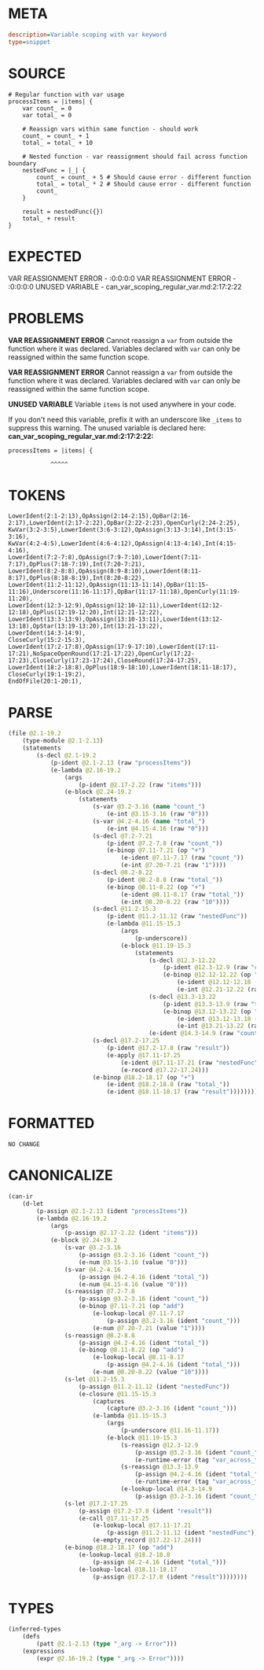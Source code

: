 # META
~~~ini
description=Variable scoping with var keyword
type=snippet
~~~
# SOURCE
~~~roc
# Regular function with var usage
processItems = |items| {
	var count_ = 0
	var total_ = 0

	# Reassign vars within same function - should work
	count_ = count_ + 1
	total_ = total_ + 10

	# Nested function - var reassignment should fail across function boundary
	nestedFunc = |_| {
		count_ = count_ + 5 # Should cause error - different function
		total_ = total_ * 2 # Should cause error - different function
		count_
	}

	result = nestedFunc({})
	total_ + result
}
~~~
# EXPECTED
VAR REASSIGNMENT ERROR - :0:0:0:0
VAR REASSIGNMENT ERROR - :0:0:0:0
UNUSED VARIABLE - can_var_scoping_regular_var.md:2:17:2:22
# PROBLEMS
**VAR REASSIGNMENT ERROR**
Cannot reassign a `var` from outside the function where it was declared.
Variables declared with `var` can only be reassigned within the same function scope.

**VAR REASSIGNMENT ERROR**
Cannot reassign a `var` from outside the function where it was declared.
Variables declared with `var` can only be reassigned within the same function scope.

**UNUSED VARIABLE**
Variable `items` is not used anywhere in your code.

If you don't need this variable, prefix it with an underscore like `_items` to suppress this warning.
The unused variable is declared here:
**can_var_scoping_regular_var.md:2:17:2:22:**
```roc
processItems = |items| {
```
                ^^^^^


# TOKENS
~~~zig
LowerIdent(2:1-2:13),OpAssign(2:14-2:15),OpBar(2:16-2:17),LowerIdent(2:17-2:22),OpBar(2:22-2:23),OpenCurly(2:24-2:25),
KwVar(3:2-3:5),LowerIdent(3:6-3:12),OpAssign(3:13-3:14),Int(3:15-3:16),
KwVar(4:2-4:5),LowerIdent(4:6-4:12),OpAssign(4:13-4:14),Int(4:15-4:16),
LowerIdent(7:2-7:8),OpAssign(7:9-7:10),LowerIdent(7:11-7:17),OpPlus(7:18-7:19),Int(7:20-7:21),
LowerIdent(8:2-8:8),OpAssign(8:9-8:10),LowerIdent(8:11-8:17),OpPlus(8:18-8:19),Int(8:20-8:22),
LowerIdent(11:2-11:12),OpAssign(11:13-11:14),OpBar(11:15-11:16),Underscore(11:16-11:17),OpBar(11:17-11:18),OpenCurly(11:19-11:20),
LowerIdent(12:3-12:9),OpAssign(12:10-12:11),LowerIdent(12:12-12:18),OpPlus(12:19-12:20),Int(12:21-12:22),
LowerIdent(13:3-13:9),OpAssign(13:10-13:11),LowerIdent(13:12-13:18),OpStar(13:19-13:20),Int(13:21-13:22),
LowerIdent(14:3-14:9),
CloseCurly(15:2-15:3),
LowerIdent(17:2-17:8),OpAssign(17:9-17:10),LowerIdent(17:11-17:21),NoSpaceOpenRound(17:21-17:22),OpenCurly(17:22-17:23),CloseCurly(17:23-17:24),CloseRound(17:24-17:25),
LowerIdent(18:2-18:8),OpPlus(18:9-18:10),LowerIdent(18:11-18:17),
CloseCurly(19:1-19:2),
EndOfFile(20:1-20:1),
~~~
# PARSE
~~~clojure
(file @2.1-19.2
	(type-module @2.1-2.13)
	(statements
		(s-decl @2.1-19.2
			(p-ident @2.1-2.13 (raw "processItems"))
			(e-lambda @2.16-19.2
				(args
					(p-ident @2.17-2.22 (raw "items")))
				(e-block @2.24-19.2
					(statements
						(s-var @3.2-3.16 (name "count_")
							(e-int @3.15-3.16 (raw "0")))
						(s-var @4.2-4.16 (name "total_")
							(e-int @4.15-4.16 (raw "0")))
						(s-decl @7.2-7.21
							(p-ident @7.2-7.8 (raw "count_"))
							(e-binop @7.11-7.21 (op "+")
								(e-ident @7.11-7.17 (raw "count_"))
								(e-int @7.20-7.21 (raw "1"))))
						(s-decl @8.2-8.22
							(p-ident @8.2-8.8 (raw "total_"))
							(e-binop @8.11-8.22 (op "+")
								(e-ident @8.11-8.17 (raw "total_"))
								(e-int @8.20-8.22 (raw "10"))))
						(s-decl @11.2-15.3
							(p-ident @11.2-11.12 (raw "nestedFunc"))
							(e-lambda @11.15-15.3
								(args
									(p-underscore))
								(e-block @11.19-15.3
									(statements
										(s-decl @12.3-12.22
											(p-ident @12.3-12.9 (raw "count_"))
											(e-binop @12.12-12.22 (op "+")
												(e-ident @12.12-12.18 (raw "count_"))
												(e-int @12.21-12.22 (raw "5"))))
										(s-decl @13.3-13.22
											(p-ident @13.3-13.9 (raw "total_"))
											(e-binop @13.12-13.22 (op "*")
												(e-ident @13.12-13.18 (raw "total_"))
												(e-int @13.21-13.22 (raw "2"))))
										(e-ident @14.3-14.9 (raw "count_"))))))
						(s-decl @17.2-17.25
							(p-ident @17.2-17.8 (raw "result"))
							(e-apply @17.11-17.25
								(e-ident @17.11-17.21 (raw "nestedFunc"))
								(e-record @17.22-17.24)))
						(e-binop @18.2-18.17 (op "+")
							(e-ident @18.2-18.8 (raw "total_"))
							(e-ident @18.11-18.17 (raw "result")))))))))
~~~
# FORMATTED
~~~roc
NO CHANGE
~~~
# CANONICALIZE
~~~clojure
(can-ir
	(d-let
		(p-assign @2.1-2.13 (ident "processItems"))
		(e-lambda @2.16-19.2
			(args
				(p-assign @2.17-2.22 (ident "items")))
			(e-block @2.24-19.2
				(s-var @3.2-3.16
					(p-assign @3.2-3.16 (ident "count_"))
					(e-num @3.15-3.16 (value "0")))
				(s-var @4.2-4.16
					(p-assign @4.2-4.16 (ident "total_"))
					(e-num @4.15-4.16 (value "0")))
				(s-reassign @7.2-7.8
					(p-assign @3.2-3.16 (ident "count_"))
					(e-binop @7.11-7.21 (op "add")
						(e-lookup-local @7.11-7.17
							(p-assign @3.2-3.16 (ident "count_")))
						(e-num @7.20-7.21 (value "1"))))
				(s-reassign @8.2-8.8
					(p-assign @4.2-4.16 (ident "total_"))
					(e-binop @8.11-8.22 (op "add")
						(e-lookup-local @8.11-8.17
							(p-assign @4.2-4.16 (ident "total_")))
						(e-num @8.20-8.22 (value "10"))))
				(s-let @11.2-15.3
					(p-assign @11.2-11.12 (ident "nestedFunc"))
					(e-closure @11.15-15.3
						(captures
							(capture @3.2-3.16 (ident "count_")))
						(e-lambda @11.15-15.3
							(args
								(p-underscore @11.16-11.17))
							(e-block @11.19-15.3
								(s-reassign @12.3-12.9
									(p-assign @3.2-3.16 (ident "count_"))
									(e-runtime-error (tag "var_across_function_boundary")))
								(s-reassign @13.3-13.9
									(p-assign @4.2-4.16 (ident "total_"))
									(e-runtime-error (tag "var_across_function_boundary")))
								(e-lookup-local @14.3-14.9
									(p-assign @3.2-3.16 (ident "count_")))))))
				(s-let @17.2-17.25
					(p-assign @17.2-17.8 (ident "result"))
					(e-call @17.11-17.25
						(e-lookup-local @17.11-17.21
							(p-assign @11.2-11.12 (ident "nestedFunc")))
						(e-empty_record @17.22-17.24)))
				(e-binop @18.2-18.17 (op "add")
					(e-lookup-local @18.2-18.8
						(p-assign @4.2-4.16 (ident "total_")))
					(e-lookup-local @18.11-18.17
						(p-assign @17.2-17.8 (ident "result"))))))))
~~~
# TYPES
~~~clojure
(inferred-types
	(defs
		(patt @2.1-2.13 (type "_arg -> Error")))
	(expressions
		(expr @2.16-19.2 (type "_arg -> Error"))))
~~~
